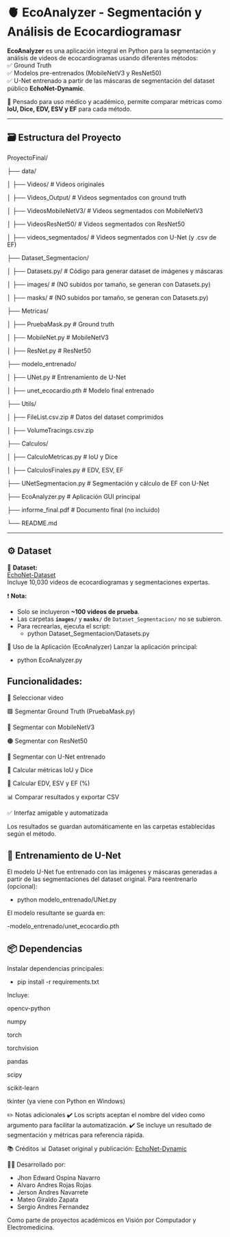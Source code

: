 # 🫀 EcoAnalyzer - Segmentación y Análisis de Ecocardiogramasr

**EcoAnalyzer** es una aplicación integral en Python para la segmentación y análisis de videos de ecocardiogramas usando diferentes métodos:  
✅ Ground Truth  
✅ Modelos pre-entrenados (MobileNetV3 y ResNet50)  
✅ U-Net entrenado a partir de las máscaras de segmentación del dataset público **EchoNet-Dynamic**.

🔬 Pensado para uso médico y académico, permite comparar métricas como **IoU, Dice, EDV, ESV y EF** para cada método.

---

## 🗃️ Estructura del Proyecto

ProyectoFinal/

├── data/

│ ├── Videos/ # Videos originales

│ ├── Videos_Output/ # Videos segmentados con ground truth

│ ├── VideosMobileNetV3/ # Videos segmentados con MobileNetV3

│ ├── VideosResNet50/ # Videos segmentados con ResNet50

│ ├── videos_segmentados/ # Videos segmentados con U-Net (y .csv de EF)

├── Dataset_Segmentacion/

│ ├── Datasets.py/ # Código para generar dataset de imágenes y máscaras

│ ├── images/ # (NO subidos por tamaño, se generan con Datasets.py)

│ ├── masks/ # (NO subidos por tamaño, se generan con Datasets.py)

├── Metricas/

│ ├── PruebaMask.py # Ground truth

│ ├── MobileNet.py # MobileNetV3

│ ├── ResNet.py # ResNet50

├── modelo_entrenado/

│ ├── UNet.py # Entrenamiento de U-Net

│ ├── unet_ecocardio.pth # Modelo final entrenado

├── Utils/

│ ├── FileList.csv.zip # Datos del dataset comprimidos

│ ├── VolumeTracings.csv.zip

├── Calculos/

│ ├── CalculoMetricas.py # IoU y Dice

│ ├── CalculosFinales.py # EDV, ESV, EF

├── UNetSegmentacion.py # Segmentación y cálculo de EF con U-Net

├── EcoAnalyzer.py # Aplicación GUI principal

├── informe_final.pdf # Documento final (no incluido)

└── README.md

---

## ⚙️ Dataset

🔗 **Dataset:**  
[EchoNet-Dataset](https://stanfordaimi.azurewebsites.net/datasets/834e1cd1-92f7-4268-9daa-d359198b310a)  
Incluye 10,030 videos de ecocardiogramas y segmentaciones expertas.

❗ **Nota:**  
- Solo se incluyeron **~100 videos de prueba**.  
- Las carpetas **`images/`** y **`masks/`** de `Dataset_Segmentacion/` no se subieron.  
- Para recrearlas, ejecuta el script:
    - python Dataset_Segmentacion/Datasets.py

🚀 Uso de la Aplicación (EcoAnalyzer)
Lanzar la aplicación principal:

- python EcoAnalyzer.py

## Funcionalidades:

📁 Seleccionar video

🟩 Segmentar Ground Truth (PruebaMask.py)

🔵 Segmentar con MobileNetV3

🟠 Segmentar con ResNet50

🔴 Segmentar con U-Net entrenado

🧮 Calcular métricas IoU y Dice

💉 Calcular EDV, ESV y EF (%)

📊 Comparar resultados y exportar CSV

✅ Interfaz amigable y automatizada

Los resultados se guardan automáticamente en las carpetas establecidas según el método.

## 🧠 Entrenamiento de U-Net
El modelo U-Net fue entrenado con las imágenes y máscaras generadas a partir de las segmentaciones del dataset original.
Para reentrenarlo (opcional):

- python modelo_entrenado/UNet.py

El modelo resultante se guarda en:

-modelo_entrenado/unet_ecocardio.pth

## 📦 Dependencias
Instalar dependencias principales:

- pip install -r requirements.txt

Incluye:

opencv-python

numpy

torch

torchvision

pandas

scipy

scikit-learn

tkinter (ya viene con Python en Windows)

✏️ Notas adicionales
✔️ Los scripts aceptan el nombre del video como argumento para facilitar la automatización.
✔️ Se incluye un resultado de segmentación y métricas para referencia rápida.

📚 Créditos
📊 Dataset original y publicación:
[EchoNet-Dynamic](https://echonet.github.io/dynamic/)

👨‍💻 Desarrollado por:

 - Jhon Edward Ospina Navarro
 - Alvaro Andres Rojas Rojas
 - Jerson Andres Navarrete
 - Mateo Giraldo Zapata
 - Sergio Andres Fernandez

Como parte de proyectos académicos en Visión por Computador y Electromedicina.
